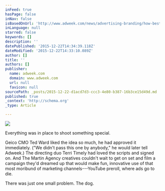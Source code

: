 ```yaml
---
inFeed: true
hasPage: false
inNav: false
isBasedOnUrl: 'http://www.adweek.com/news/advertising-branding/how-best-ad-campaign-2015-hilariously-hacked-lowly-preroll-ad-168614'
inLanguage: null
starred: false
keywords: []
description: ''
datePublished: '2015-12-22T14:34:39.118Z'
dateModified: '2015-12-22T14:33:10.089Z'
author: []
title: ''
authors: []
publisher:
  name: adweek.com
  domain: www.adweek.com
  url: null
  favicon: null
sourcePath: _posts/2015-12-22-d1acd7d3-ccc3-4e80-b387-16b3ce15d49d.md
published: true
_context: 'http://schema.org'
_type: Article

---
```

![](https://s3-us-west-2.amazonaws.com/the-grid-img/p/b6833031243f53094fc214a7985930e5491ebb8c.jpg)

Everything was in place to shoot something special.

Geico CMO Ted Ward liked the idea so much, he had approved it immediately. ("We didn't pass this one by anybody," he would later tell Adweek.) The directing duo Terri Timely had loved the scripts and signed on. And The Martin Agency creatives couldn't wait to get on set and film a campaign they'd dreamed up that would make fun, innovative use of that most moribund of marketing channels---YouTube preroll, where ads go to die.

There was just one small problem. The dog.